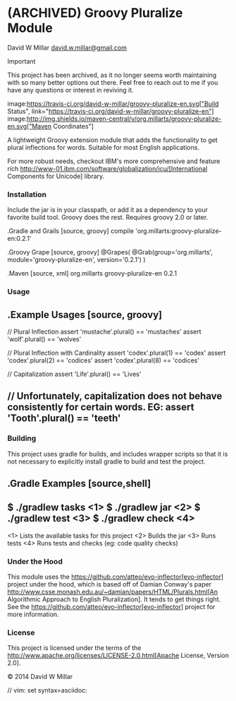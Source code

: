 # (ARCHIVED) Groovy Pluralize Module
David W Millar <david.w.millar@gmail.com>


> [!IMPORTANT]
> This project has been archived, as it no longer seems worth maintaining with so many better options out there. Feel free to reach out to me if you have any questions or interest in reviving it.


image:https://travis-ci.org/david-w-millar/groovy-pluralize-en.svg["Build Status", link="https://travis-ci.org/david-w-millar/groovy-pluralize-en"]
image:http://img.shields.io/maven-central/v/org.millarts/groovy-pluralize-en.svg["Maven Coordinates"]


A lightweight Groovy extension module that adds the functionality
to get plural inflections for words. Suitable for most English applications.

For more robust needs, checkout IBM's more comprehensive and feature rich
http://www-01.ibm.com/software/globalization/icu/[International Components for Unicode] library.

### Installation

Include the jar is in your classpath, or add it as a dependency to your favorite build tool.
Groovy does the rest.
Requires groovy 2.0 or later.


.Gradle and Grails
[source, groovy]
compile 'org.millarts:groovy-pluralize-en:0.2.1'

.Groovy Grape
[source, groovy]
@Grapes(
  @Grab(group='org.millarts', module='groovy-pluralize-en', version='0.2.1')
)

.Maven
[source, xml]
<dependency>
  <groupId>org.millarts</groupId>
  <artifactId>groovy-pluralize-en</artifactId>
  <version>0.2.1</version>
</dependency>

### Usage

.Example Usages
[source, groovy]
----
// Plural Inflection
assert 'mustache'.plural() == 'mustaches'
assert 'wolf'.plural()     == 'wolves'

// Plural Inflection with Cardinality
assert 'codex'.plural(1) == 'codex'
assert 'codex'.plural(2) == 'codices'
assert 'codex'.plural(8) == 'codices'

// Capitalization
assert 'Life'.plural() == 'Lives'

// Unfortunately, capitalization does not behave consistently for certain words. EG:
assert 'Tooth'.plural() == 'teeth'
----


### Building

This project uses gradle for builds, and includes wrapper scripts
so that it is not necessary to explicitly install gradle to build and test the project.

.Gradle Examples
[source,shell]
----
$ ./gradlew tasks   <1>
$ ./gradlew jar     <2>
$ ./gradlew test    <3>
$ ./gradlew check   <4>
----
<1> Lists the available tasks for this project
<2> Builds the jar
<3> Runs tests
<4> Runs tests and checks (eg: code quality checks)

### Under the Hood

This module uses the https://github.com/atteo/evo-inflector[evo-inflector] project
under the hood, which is based off of Damian Conway's paper
http://www.csse.monash.edu.au/~damian/papers/HTML/Plurals.html[An Algorithmic Approach to English Pluralization].
It tends to get things right. See the https://github.com/atteo/evo-inflector[evo-inflector] project for more information.


### License

This project is licensed under the terms of the
http://www.apache.org/licenses/LICENSE-2.0.html[Apache License, Version 2.0].

&copy; 2014 David W Millar

// vim: set syntax=asciidoc:

